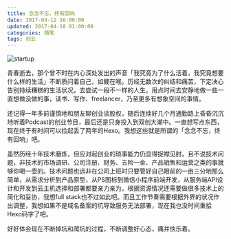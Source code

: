 ```yaml
---
title: 念念不忘，终有回响
date: 2017-04-12 16:00:00
updated: 2017-04-18 01:00:00
categories: 随笔
tags: 创业
---
```


![startup](/images/startup.jpg)

青春逝去，那个曾不时在内心深处发出的声音「我究竟为了什么活着，我究竟想要什么样的生活」不断质问着自己，如鲠在喉。历经无数次的纠结和痛苦，下定决心告别持续糟糕的生活状况，去尝试一段不一样的人生，用点时间去安静地做一些一直想做没做的事，读书、写作、freelancer，乃至更多有想象空间的事情。

<!--more-->

还记得一年多前谨慎地和朋友聊创业谈股权，随后连续好几个月通勤路上昏昏沉沉地听着Podcast的创业节目，最后还是只身投入到双创大潮中。一直想写点东西，现在终于有时间可以捡起丢了两年的Hexo。我想这些就是所谓的「念念不忘，终有回响」吧。

虽然历经十年技术磨炼，但应对起创业的琐事能力仍显得捉襟见肘。且不说技术问题，非技术的市场调研、公司注册、财务、五险一金、产品销售和运营之类的事就够你喝一壶的。技术问题也远非在公司上班时只要管好自己眼前的一亩三分地那么简单，从需求分析到产品原型，从PS图标到微信小程序前端开发，从服务端API设计和开发到云主机选择和部署都要亲力亲为，根据资源情况还需要做很多技术上的简化和妥协，我想full stack也不过如此吧。而且工作节奏需要根据外界的状况作出调整，我想如果不是域名备案的坑导致服务无法部署，现在我也没时间重拾Hexo码字了吧。

好好体会现在不断掉坑和爬坑的过程，不断调整好心态，痛并快乐着。